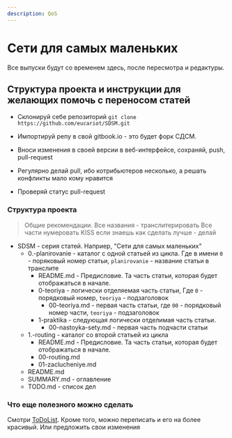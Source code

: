 ```yaml
---
description: QoS
---
```


# Сети для самых маленьких

Все выпуски будут со временем здесь, после пересмотра и редактуры.

## Структура проекта и инструкции для желающих помочь с переносом статей

* Склонируй себе репозиторий
`git clone https://github.com/eucariot/SDSM.git`

* Импортируй репу в свой gitbook.io - это будет форк СДСМ.

* Вноси изменения в своей версии в веб-интерфейсе, сохраняй, push,  pull-request

* Регулярно делай pull, ибо котрибьютеров несколько, а решать конфликты мало кому нравится

* Проверяй статус pull-request

### Структура проекта

> Общие рекомендации.
> Все названия - транслитерировать
> Все части нумеровать
> KISS
> если знаешь как сделать лучше - делай

* SDSM - серия статей. Наприер, "Сети для самых маленьких"
    * 0.-planirovanie - каталог с одной статьей из цикла. Где в имени `0` - поряковый номер статьи, `planirovanie` - название статьи в транслите
        * README.md - Предисловие. Та часть статьи, которая будет отображаться в начале. 
        * 0-teoriya - логически отделяемая часть статьи, Где `0` - порядковый номер, `teoriya` - подзаголовок
            * 00-teoriya.md - первая часть статьи, где `00` - порядковый номер части, `teoriya` - подзаголовок
        * 1-praktika - следующая логически отделимая часть статьи.
            * 00-nastoyka-sety.md - первая часть подчасти статьи
    * 1.-routing - каталог со второй статьей из цикла
        * README.md - Предисловие. Та часть статьи, которая будет отображаться в начале. 
        * 00-routing.md 
        * 01-zaclucheniye.md
    * README.md
    * SUMMARY.md - оглавление
    * TODO.md - список дел

### Что еще полезного можно сделать

Смотри [ToDoList](TODO.md). Кроме того, можно переписать и его на более красивый. Или предложить свои изменения 